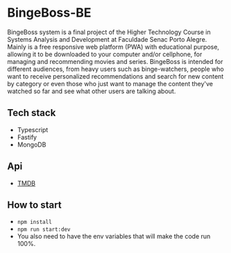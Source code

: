 # BingeBoss-BE
BingeBoss system is a final project of the Higher Technology Course in Systems Analysis and Development at Faculdade Senac Porto Alegre.
Mainly is a free responsive web platform (PWA) with educational purpose,  allowing it to be downloaded to your computer and/or cellphone, for managing and recommending movies and series. BingeBoss is intended for different audiences, from heavy users such as binge-watchers, people who want to receive personalized recommendations and search for new content by category or even those who just want to manage the content they've watched so far and see what other users are talking about.

## Tech stack
- Typescript
- Fastify
- MongoDB

## Api
- [TMDB](https://developer.themoviedb.org/reference/intro/getting-started)

## How to start
- `npm install`
- `npm run start:dev`
- You also need to have the env variables that will make the code run 100%.
